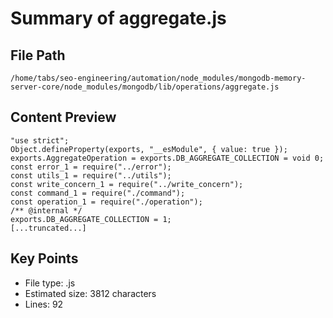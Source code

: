 # Summary of aggregate.js
  
## File Path
`/home/tabs/seo-engineering/automation/node_modules/mongodb-memory-server-core/node_modules/mongodb/lib/operations/aggregate.js`

## Content Preview
```
"use strict";
Object.defineProperty(exports, "__esModule", { value: true });
exports.AggregateOperation = exports.DB_AGGREGATE_COLLECTION = void 0;
const error_1 = require("../error");
const utils_1 = require("../utils");
const write_concern_1 = require("../write_concern");
const command_1 = require("./command");
const operation_1 = require("./operation");
/** @internal */
exports.DB_AGGREGATE_COLLECTION = 1;
[...truncated...]
```

## Key Points
- File type: .js
- Estimated size: 3812 characters
- Lines: 92

